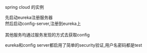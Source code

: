 spring cloud 的实例<br/>

先启动eureka注册服务器<br/>
然后启动config-server,注册到eureka上<br/>
<br/>
其他服务均通过服务发现的方式去获取config<br/>

eureka和config server都启用了简单的security验证,用户名密码都是test<br/>
